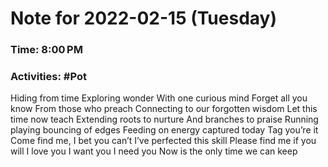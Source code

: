 # Note for 2022-02-15 (Tuesday)
### Time: 8:00 PM
### Activities: #Pot

Hiding from time Exploring wonder  With one curious mind  Forget all you know  From those who preach Connecting to our forgotten wisdom Let this time now teach  Extending roots to nurture And branches to praise Running playing bouncing of edges Feeding on energy captured today  Tag you’re it Come find me, I bet you can’t I’ve perfected this skill Please find me if you will  I love you I want you  I need you Now is the only time we can keep
